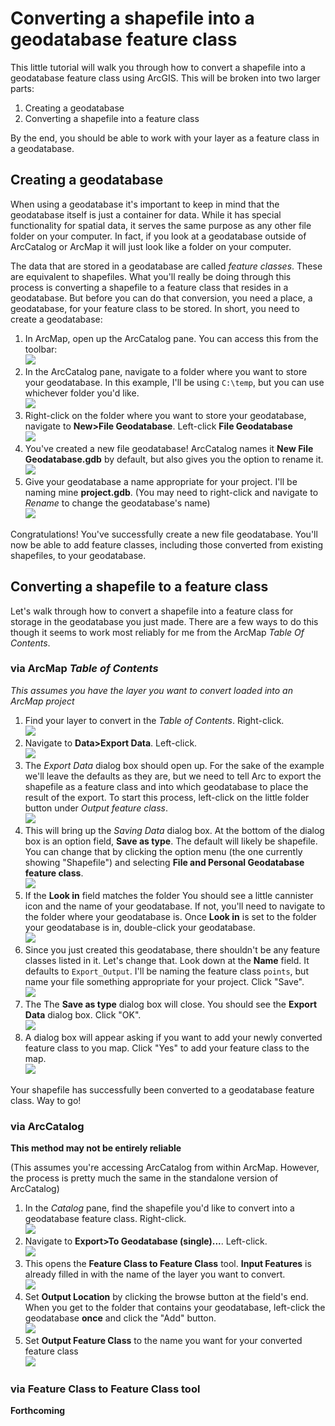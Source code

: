 # Converting a shapefile into a geodatabase feature class

This little tutorial will walk you through how to convert a shapefile into a geodatabase feature class using ArcGIS. This will be broken into two larger parts:

1. Creating a geodatabase
2. Converting a shapefile into a feature class

By the end, you should be able to work with your layer as a feature class in a geodatabase.

## Creating a geodatabase

When using a geodatabase it's important to keep in mind that the geodatabase itself is just a container for data. While it has special functionality for spatial data, it serves the same purpose as any other file folder on your computer. In fact, if you look at a geodatabase outside of ArcCatalog or ArcMap it will just look like a folder on your computer.

The data that are stored in a geodatabase are called *feature classes*. These are equivalent to shapefiles. What you'll really be doing through this process is converting a shapefile to a feature class that resides in a geodatabase. But before you can do that conversion, you need a place, a geodatabase, for your feature class to be stored. In short, you need to create a geodatabase:

1. In ArcMap, open up the ArcCatalog pane. You can access this from the toolbar:<br>
![](http://i1368.photobucket.com/albums/ag172/gscplanning/shp2gdb/catalog1_zpsvqaybzkr.jpg)
2. In the ArcCatalog pane, navigate to a folder where you want to store your geodatabase. In this example, I'll be using `C:\temp`, but you can use whichever folder you'd like.<br>![](http://i1368.photobucket.com/albums/ag172/gscplanning/shp2gdb/catalog2_zpssjdt66gm.jpg)
3. Right-click on the folder where you want to store your geodatabase, navigate to **New>File Geodatabase**. Left-click **File Geodatabase**<br>![](http://i1368.photobucket.com/albums/ag172/gscplanning/shp2gdb/catalog3_zpsfuqq3n14.jpg)
4. You've created a new file geodatabase! ArcCatalog names it **New File Geodatabase.gdb** by default, but also gives you the option to rename it. <br>![](http://i1368.photobucket.com/albums/ag172/gscplanning/shp2gdb/catalog4_zpsoey15fy7.jpg)
5. Give your geodatabase a name appropriate for your project. I'll be naming mine **project.gdb**. (You may need to right-click and navigate to *Rename* to change the geodatabase's name)<br>![](http://i1368.photobucket.com/albums/ag172/gscplanning/shp2gdb/catalog5_zpswfxj2jrt.jpg)

Congratulations! You've successfully create a new file geodatabase. You'll now be able to add feature classes, including those converted from existing shapefiles, to your geodatabase.

## Converting a shapefile to a feature class

Let's walk through how to convert a shapefile into a feature class for storage in the  geodatabase you just made. There are a few ways to do this though it seems to work most reliably for me from the ArcMap *Table Of Contents*.

### via ArcMap *Table of Contents*
*This assumes you have the layer you want to convert loaded into an ArcMap project*

1. Find your layer to convert in the *Table of Contents*. Right-click.<br>![](http://i1368.photobucket.com/albums/ag172/gscplanning/shp2gdb/arcmap1_zpseajn9oel.jpg)
2. Navigate to **Data>Export Data**. Left-click.<br>![](http://i1368.photobucket.com/albums/ag172/gscplanning/shp2gdb/arcmap2_zpsb6x6gx3y.jpg)
3. The *Export Data* dialog box should open up. For the sake of the example we'll leave the defaults as they are, but we need to tell Arc to export the shapefile as a feature class and into which geodatabase to place the result of the export. To start this process, left-click on the little folder button under *Output feature class*.<br>![](http://i1368.photobucket.com/albums/ag172/gscplanning/shp2gdb/arcmap3_zpsa2zfjved.jpg)
4. This will bring up the *Saving Data* dialog box. At the bottom of the dialog box is an option field, **Save as type**. The default will likely be shapefile. You can change that by clicking the option menu (the one currently showing "Shapefile") and selecting **File and Personal Geodatabase feature class**.<br>![](http://i1368.photobucket.com/albums/ag172/gscplanning/shp2gdb/arcmap4_zpsrtzedwf1.jpg)
5. If the **Look in** field matches the folder You should see a little cannister icon and the name of your geodatabase. If not, you'll need to navigate to the folder where your geodatabase is. Once **Look in** is set to the folder your geodatabase is in, double-click your geodatabase.<br>![](http://i1368.photobucket.com/albums/ag172/gscplanning/shp2gdb/arcmap5_zpsq5grg16b.jpg)
6. Since you just created this geodatabase, there shouldn't be any feature classes listed in it. Let's change that. Look down at the **Name** field. It defaults to `Export_Output`. I'll be naming the feature class `points`, but name your file something appropriate for your project. Click "Save".<br>![](http://i1368.photobucket.com/albums/ag172/gscplanning/shp2gdb/arcmap6_zpsgmzu0xiq.jpg)
7. The The **Save as type** dialog box will close. You should see the **Export Data** dialog box. Click "OK".<br>![](http://i1368.photobucket.com/albums/ag172/gscplanning/shp2gdb/arcmap7_zpslzhjcpch.jpg)
8. A dialog box will appear asking if you want to add your newly converted feature class to you map. Click "Yes" to add your feature class to the map.<br>![](http://i1368.photobucket.com/albums/ag172/gscplanning/shp2gdb/arcmap8_zpsms74dbn8.jpg)

Your shapefile has successfully been converted to a geodatabase feature class. Way to go!

### via ArcCatalog

**This method may not be entirely reliable**

(This assumes you're accessing ArcCatalog from within ArcMap. However, the process is pretty much the same in the standalone version of ArcCatalog)

1. In the *Catalog* pane, find the shapefile you'd like to convert into a geodatabase feature class. Right-click.<br>![](http://i1368.photobucket.com/albums/ag172/gscplanning/shp2gdb/catalog6_zpssjubm7el.jpg)
2. Navigate to **Export>To Geodatabase (single)...**. Left-click.<br>![](http://i1368.photobucket.com/albums/ag172/gscplanning/shp2gdb/catalog7_zpsxhur8gue.jpg)
3. This opens the **Feature Class to Feature Class** tool. **Input Features** is already filled in with the name of the layer you want to convert.<br>![](http://i1368.photobucket.com/albums/ag172/gscplanning/shp2gdb/fc1_zpsqu63el7v.jpg)
4. Set **Output Location** by clicking the browse button at the field's end. When you get to the folder that contains your geodatabase, left-click the geodatabase **once** and click the "Add" button.<br>![](http://i1368.photobucket.com/albums/ag172/gscplanning/shp2gdb/fc2_zpszq5bxhsf.jpg)
5. Set **Output Feature Class** to the name you want for your converted feature class<br>![](http://i1368.photobucket.com/albums/ag172/gscplanning/shp2gdb/fc3_zpsqgzkbrts.jpg)

### via **Feature Class to Feature Class** tool

**Forthcoming**

